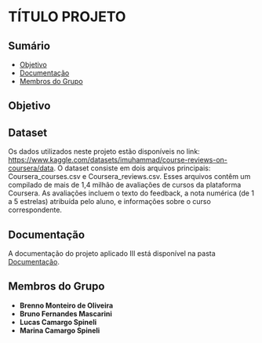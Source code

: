 # TÍTULO PROJETO

## Sumário
- [Objetivo](#objetivo)
- [Documentação](#Documentação)
- [Membros do Grupo](#membros-do-grupo)

## Objetivo


## Dataset
Os dados utilizados neste projeto estão disponíveis no link: https://www.kaggle.com/datasets/imuhammad/course-reviews-on-coursera/data. O dataset consiste em dois arquivos principais: Coursera_courses.csv e Coursera_reviews.csv. Esses arquivos contêm um compilado de mais de 1,4 milhão de avaliações de cursos da plataforma Coursera. As avaliações incluem o texto do feedback, a nota numérica (de 1 a 5 estrelas) atribuída pelo aluno, e informações sobre o curso correspondente.




## Documentação
A documentação do projeto aplicado III está disponível na pasta [Documentação](./Documentação).

## Membros do Grupo
- **Brenno Monteiro de Oliveira**
- **Bruno Fernandes Mascarini**
- **Lucas Camargo Spineli**
- **Marina Camargo Spineli**
